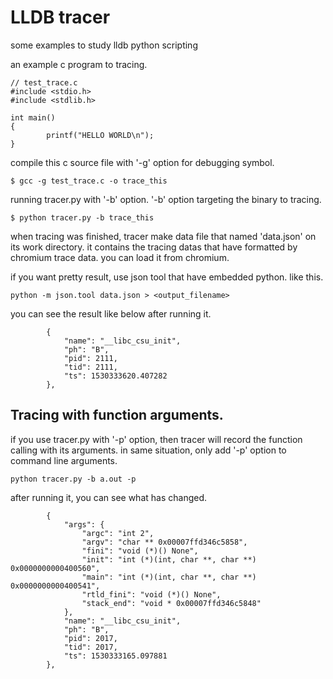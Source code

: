 # LLDB tracer
some examples to study lldb python scripting

an example c program to tracing. 

```
// test_trace.c
#include <stdio.h>
#include <stdlib.h>

int main()
{
        printf("HELLO WORLD\n");
}
```

compile this c source file with '-g' option for debugging symbol. 

```
$ gcc -g test_trace.c -o trace_this
```

running tracer.py with '-b' option. 
'-b' option targeting the binary to tracing. 

```
$ python tracer.py -b trace_this
```
when tracing was finished, tracer make data file that named 'data.json' on its work directory. it contains the tracing datas that have formatted by chromium trace data. you can load it from chromium. 

if you want pretty result, use json tool that have embedded python. like this.
```
python -m json.tool data.json > <output_filename>
```

you can see the result like below after running it.
```
        {
            "name": "__libc_csu_init",
            "ph": "B",
            "pid": 2111,
            "tid": 2111,
            "ts": 1530333620.407282
        },
```


## Tracing with function arguments. 

if you use tracer.py with '-p' option, then tracer will record the function calling with its arguments. in same situation, only add '-p' option to command line arguments.

```
python tracer.py -b a.out -p 
```

after running it, you can see what has changed. 

```
        {
            "args": {
                "argc": "int 2",
                "argv": "char ** 0x00007ffd346c5858",
                "fini": "void (*)() None",
                "init": "int (*)(int, char **, char **) 0x0000000000400560",
                "main": "int (*)(int, char **, char **) 0x0000000000400541",
                "rtld_fini": "void (*)() None",
                "stack_end": "void * 0x00007ffd346c5848"
            },
            "name": "__libc_csu_init",
            "ph": "B",
            "pid": 2017,
            "tid": 2017,
            "ts": 1530333165.097881
        },
```


